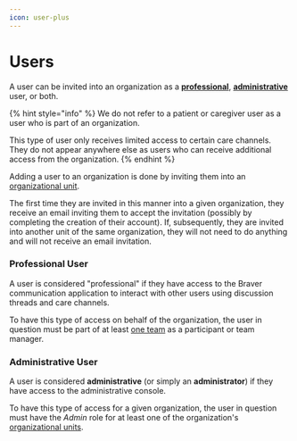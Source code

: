 ```yaml
---
icon: user-plus
---
```


# Users

A user can be invited into an organization as a [**professional**](./#professional-user), [**administrative**](./#administrative-user) user, or both.

{% hint style="info" %}
We do not refer to a patient or caregiver user as a user who is part of an organization.

This type of user only receives limited access to certain care channels. They do not appear anywhere else as users who can receive additional access from the organization.
{% endhint %}

Adding a user to an organization is done by inviting them into an [organizational unit](../organizational-units/).

The first time they are invited in this manner into a given organization, they receive an email inviting them to accept the invitation (possibly by completing the creation of their account). If, subsequently, they are invited into another unit of the same organization, they will not need to do anything and will not receive an email invitation.

### Professional User

A user is considered "professional" if they have access to the Braver communication application to interact with other users using discussion threads and care channels.

To have this type of access on behalf of the organization, the user in question must be part of at least [one team](../teams/) as a participant or team manager.

### Administrative User

A user is considered **administrative** (or simply an **administrator**) if they have access to the administrative console.

To have this type of access for a given organization, the user in question must have the _Admin_ role for at least one of the organization's [organizational units](../organizational-units/).